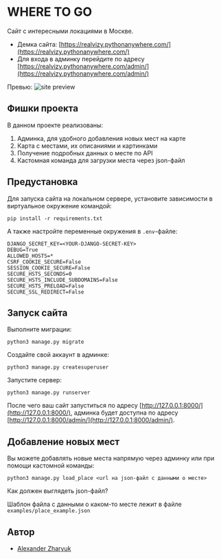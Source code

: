 # WHERE TO GO
Сайт с интересными локациями в Москве.

- Демка сайта: [https://realvizy.pythonanywhere.com/](https://realvizy.pythonanywhere.com/)
- Для входа в админку перейдите по адресу [https://realvizy.pythonanywhere.com/admin/](https://realvizy.pythonanywhere.com/admin/)


Превью:
![site preview](https://user-images.githubusercontent.com/103115934/186663184-dcbcb7c5-0818-4618-9ca6-1c735a2b78b6.png)


## Фишки проекта
В данном проекте реализованы:
1. Админка, для удобного добавления новых мест на карте
2. Карта с местами, их описаниями и картинками
3. Получение подробных данных о месте по API
4. Кастомная команда для загрузки места через json-файл

## Предустановка
Для запуска сайта на локальном сервере, установите зависимости в виртуальное окружение командой:
```shell
pip install -r requirements.txt
```

А также настройте переменные окружения в `.env`-файле:
```
DJANGO_SECRET_KEY=<YOUR-DJANGO-SECRET-KEY>
DEBUG=True
ALLOWED_HOSTS=*
CSRF_COOKIE_SECURE=False
SESSION_COOKIE_SECURE=False
SECURE_HSTS_SECONDS=0
SECURE_HSTS_INCLUDE_SUBDOMAINS=False
SECURE_HSTS_PRELOAD=False
SECURE_SSL_REDIRECT=False
```

## Запуск сайта
Выполните миграции: 
```shell
python3 manage.py migrate
```
Создайте свой аккаунт в админке:
```shell
python3 manage.py createsuperuser
```
Запустите сервер:
```shell
python3 manage.py runserver
```
После чего ваш сайт запуститься по адресу [http://127.0.0.1:8000/](http://127.0.0.1:8000/), админка будет доступна по адресу [http://127.0.0.1:8000/admin/](http://127.0.0.1:8000/admin/).

## Добавление новых мест
Вы можете добавлять новые места напрямую через админку или при помощи кастомной команды:
```shell
python3 manage.py load_place <url на json-файл с данными о месте>
```
Как должен выглядеть json-файл?

Шаблон файла с данными о каком-то месте лежит в файле `examples/place_example.json`

## Автор
* [Alexander Zharyuk](https://github.com/AlexanderZharyuk)